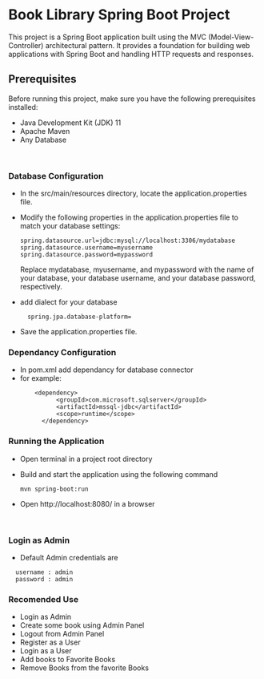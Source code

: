 # Book Library Spring Boot Project

This project is a Spring Boot application built using the MVC (Model-View-Controller) architectural pattern. 
It provides a foundation for building web applications with Spring Boot and handling HTTP requests and responses.

## Prerequisites

Before running this project, make sure you have the following prerequisites installed:

- Java Development Kit (JDK) 11 
- Apache Maven
- Any Database 

<br>

### Database Configuration

- In the src/main/resources directory, locate the application.properties file.
- Modify the following properties in the application.properties file to match your database settings:
    ```
    spring.datasource.url=jdbc:mysql://localhost:3306/mydatabase
    spring.datasource.username=myusername
    spring.datasource.password=mypassword
    ```
    Replace mydatabase, myusername, and mypassword with the name of your database, your database username, and your database password, respectively.
    
- add dialect for your database 
  ```
    spring.jpa.database-platform=
  ```
- Save the application.properties file.

### Dependancy Configuration

- In pom.xml add dependancy for database connector
- for example:
  ```
      <dependency>
			<groupId>com.microsoft.sqlserver</groupId>
			<artifactId>mssql-jdbc</artifactId>
			<scope>runtime</scope>
		</dependency>
  ```
  
  
### Running the Application

- Open terminal in a project root directory
- Build and start the application using the following command

    ```
   mvn spring-boot:run
    ```
- Open http://localhost:8080/ in a browser
<br>


### Login as Admin
- Default Admin credentials are 
```
  username : admin
  password : admin
```

### Recomended Use
- Login as Admin
- Create some book using Admin Panel
- Logout from Admin Panel
- Register as a User
- Login as a User 
- Add books to Favorite Books
- Remove Books from the favorite Books
